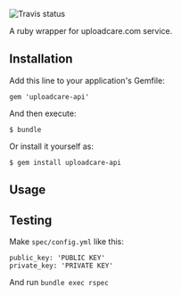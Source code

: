 ![Travis status](https://secure.travis-ci.org/uploadcare/ruby-uploadcare-api.png)

A ruby wrapper for uploadcare.com service.

## Installation

Add this line to your application's Gemfile:

    gem 'uploadcare-api'

And then execute:

    $ bundle

Or install it yourself as:

    $ gem install uploadcare-api

## Usage


## Testing

Make `spec/config.yml` like this:
    
    public_key: 'PUBLIC KEY'
    private_key: 'PRIVATE KEY'

And run `bundle exec rspec`